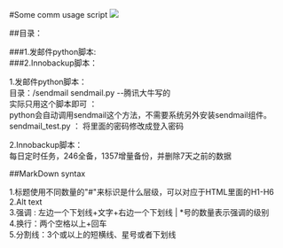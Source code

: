 #Some comm usage script
![](https://timgsa.baidu.com/timg?image&quality=80&size=b9999_10000&sec=1510737434454&di=2bd8a5c5461a5804fb7569709a44a364&imgtype=0&src=http%3A%2F%2Fww2.sinaimg.cn%2Fmw690%2Faa213e02gw1ev3lvbtjuuj20g408c0t2.jpg)


##目录：   


###1.发邮件python脚本:   
###2.Innobackup脚本：

1.发邮件python脚本：   
目录：/sendmail sendmail.py --腾讯大牛写的   
实际只用这个脚本即可 ：   
python会自动调用sendmail这个方法，不需要系统另外安装sendmail组件。   
sendmail_test.py ： 将里面的密码修改成登入密码   

2.Innobackup脚本：   
每日定时任务，246全备，1357增量备份，并删除7天之前的数据


##MarkDown syntax

1.标题使用不同数量的"#"来标识是什么层级，可以对应于HTML里面的H1-H6   
2.Alt text   
3.强调 : 左边一个下划线+文字+右边一个下划线 | *号的数量表示强调的级别   
4.换行：两个空格以上+回车   
5.分割线：3个或以上的短横线、星号或者下划线   
